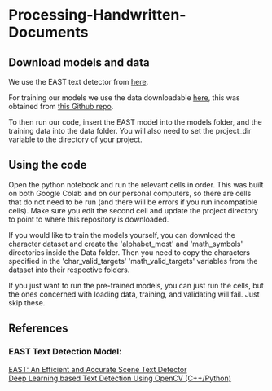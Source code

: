 # Processing-Handwritten-Documents

## Download models and data
We use the EAST text detector from [here](https://www.dropbox.com/s/r2ingd0l3zt8hxs/frozen_east_text_detection.tar.gz?dl=1).

For training our models we use the data downloadable [here](https://s3-eu-west-1.amazonaws.com/handwriting-curated-database/curated.tar.gz),
this was obtained from [this Github repo](https://github.com/sueiras/handwritting_characters_database?fbclid=IwAR14aXt_0EnBGzqJawkqriydhAgRf7IgeYv5Q4kwfjzm3jrQAPwKtH51auY).

To then run our code, insert the EAST model into the models folder, and the training data into the data folder. You will also need to set the project_dir variable to the directory of your project.

## Using the code
Open the python notebook and run the relevant cells in order. This was built on both Google Colab and on our personal computers, so there are cells that do not need to be run (and there will be errors if you run incompatible cells). Make sure you edit the second cell and update the project directory to point to where this repository is downloaded. 

If you would like to train the models yourself, you can download the character dataset and create the 'alphabet_most' and 'math_symbols' directories inside the Data folder. Then you need to copy the characters specified in the 'char_valid_targets' 'math_valid_targets' variables from the dataset into their respective folders.

If you just want to run the pre-trained models, you can just run the cells, but the ones concerned with loading data, training, and validating will fail. Just skip these.

## References
### EAST Text Detection Model:
[EAST: An Efficient and Accurate Scene Text Detector](https://arxiv.org/abs/1704.03155v2)  
[Deep Learning based Text Detection Using OpenCV (C++/Python)](https://www.learnopencv.com/deep-learning-based-text-detection-using-opencv-c-python/)
